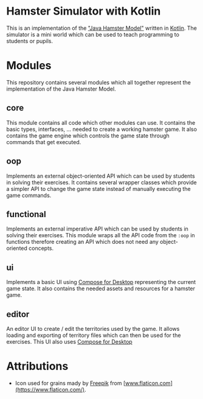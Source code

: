 # Hamster Simulator with Kotlin

This is an implementation of the ["Java Hamster Model"](https://www.java-hamster-modell.de/simulator.html) written
in [Kotlin](https://kotlinlang.org/). The simulator is a mini world which can be used to teach programming to students
or pupils.

# Modules

This repository contains several modules which all together represent the implementation of the Java Hamster Model.

## core

This module contains all code which other modules can use. It contains the basic types, interfaces, ... needed to create
a working hamster game. It also contains the game engine which controls the game state through commands that get
executed.

## oop

Implements an external object-oriented API which can be used by students in solving their exercises. It contains several
wrapper classes which provide a simpler API to change the game state instead of manually executing the game commands.

## functional

Implements an external imperative API which can be used by students in solving their exercises. This module wraps all
the API code from the `:oop` in functions therefore creating an API which does not need any object-oriented concepts.

## ui

Implements a basic UI using [Compose for Desktop][compose-for-desktop] representing the current game state. It also
contains the needed assets and resources for a hamster game.

## editor

An editor UI to create / edit the territories used by the game. It allows loading and exporting of territory files which
can then be used for the exercises. This UI also uses [Compose for Desktop][compose-for-desktop]

[compose-for-desktop]: https://www.jetbrains.com/de-de/lp/compose/

# Attributions

- Icon used for grains mady by [Freepik](https://www.freepik.com) from [www.flaticon.com](https://www.flaticon.com/).
